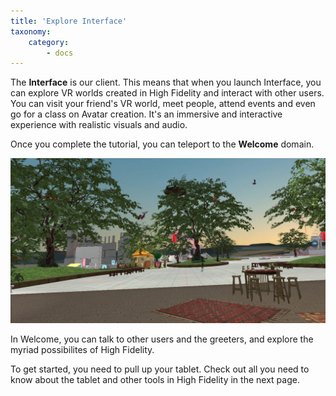 ```yaml
---
title: 'Explore Interface'
taxonomy:
    category:
        - docs
---
```


The **Interface** is our client. This means that when you launch Interface, you can explore VR worlds created in High Fidelity and interact with other users. You can visit your friend's VR world, meet people, attend events and even go for a class on Avatar creation. It's an immersive and interactive experience with realistic visuals and audio.

Once you complete the tutorial, you can teleport to the **Welcome** domain. 

![](explore-interface-welcome.jpg)

In Welcome, you can talk to other users and the greeters, and explore the myriad possibilites of High Fidelity.

To get started, you need to pull up your tablet. Check out all you need to know about the tablet and other tools in High Fidelity in the next page. 